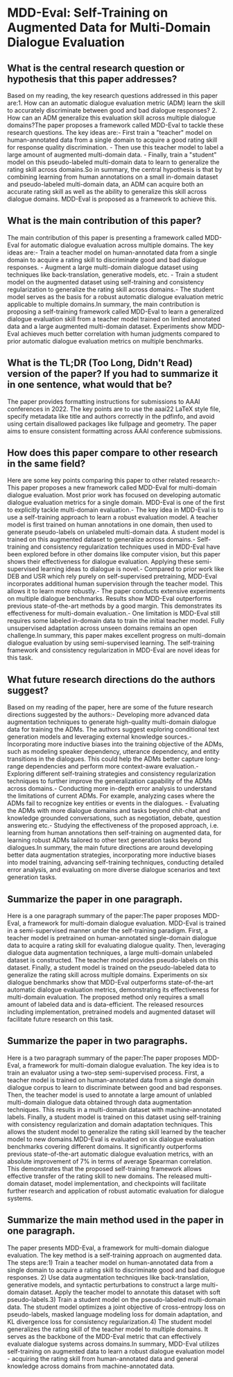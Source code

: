 # MDD-Eval: Self-Training on Augmented Data for Multi-Domain Dialogue   Evaluation

## What is the central research question or hypothesis that this paper addresses?

Based on my reading, the key research questions addressed in this paper are:1. How can an automatic dialogue evaluation metric (ADM) learn the skill to accurately discriminate between good and bad dialogue responses? 2. How can an ADM generalize this evaluation skill across multiple dialogue domains?The paper proposes a framework called MDD-Eval to tackle these research questions. The key ideas are:- First train a "teacher" model on human-annotated data from a single domain to acquire a good rating skill for response quality discrimination. - Then use this teacher model to label a large amount of augmented multi-domain data. - Finally, train a "student" model on this pseudo-labeled multi-domain data to learn to generalize the rating skill across domains.So in summary, the central hypothesis is that by combining learning from human annotations on a small in-domain dataset and pseudo-labeled multi-domain data, an ADM can acquire both an accurate rating skill as well as the ability to generalize this skill across dialogue domains. MDD-Eval is proposed as a framework to achieve this.


## What is the main contribution of this paper?

The main contribution of this paper is presenting a framework called MDD-Eval for automatic dialogue evaluation across multiple domains. The key ideas are:- Train a teacher model on human-annotated data from a single domain to acquire a rating skill to discriminate good and bad dialogue responses. - Augment a large multi-domain dialogue dataset using techniques like back-translation, generative models, etc. - Train a student model on the augmented dataset using self-training and consistency regularization to generalize the rating skill across domains.- The student model serves as the basis for a robust automatic dialogue evaluation metric applicable to multiple domains.In summary, the main contribution is proposing a self-training framework called MDD-Eval to learn a generalized dialogue evaluation skill from a teacher model trained on limited annotated data and a large augmented multi-domain dataset. Experiments show MDD-Eval achieves much better correlation with human judgments compared to prior automatic dialogue evaluation metrics on multiple benchmarks.


## What is the TL;DR (Too Long, Didn't Read) version of the paper? If you had to summarize it in one sentence, what would that be?

The paper provides formatting instructions for submissions to AAAI conferences in 2022. The key points are to use the aaai22 LaTeX style file, specify metadata like title and authors correctly in the pdfinfo, and avoid using certain disallowed packages like fullpage and geometry. The paper aims to ensure consistent formatting across AAAI conference submissions.


## How does this paper compare to other research in the same field?

Here are some key points comparing this paper to other related research:- This paper proposes a new framework called MDD-Eval for multi-domain dialogue evaluation. Most prior work has focused on developing automatic dialogue evaluation metrics for a single domain. MDD-Eval is one of the first to explicitly tackle multi-domain evaluation.- The key idea in MDD-Eval is to use a self-training approach to learn a robust evaluation model. A teacher model is first trained on human annotations in one domain, then used to generate pseudo-labels on unlabeled multi-domain data. A student model is trained on this augmented dataset to generalize across domains.- Self-training and consistency regularization techniques used in MDD-Eval have been explored before in other domains like computer vision, but this paper shows their effectiveness for dialogue evaluation. Applying these semi-supervised learning ideas to dialogue is novel.- Compared to prior work like DEB and USR which rely purely on self-supervised pretraining, MDD-Eval incorporates additional human supervision through the teacher model. This allows it to learn more robustly.- The paper conducts extensive experiments on multiple dialogue benchmarks. Results show MDD-Eval outperforms previous state-of-the-art methods by a good margin. This demonstrates its effectiveness for multi-domain evaluation.- One limitation is MDD-Eval still requires some labeled in-domain data to train the initial teacher model. Fully unsupervised adaptation across unseen domains remains an open challenge.In summary, this paper makes excellent progress on multi-domain dialogue evaluation by using semi-supervised learning. The self-training framework and consistency regularization in MDD-Eval are novel ideas for this task.


## What future research directions do the authors suggest?

Based on my reading of the paper, here are some of the future research directions suggested by the authors:- Developing more advanced data augmentation techniques to generate high-quality multi-domain dialogue data for training the ADMs. The authors suggest exploring conditional text generation models and leveraging external knowledge sources.- Incorporating more inductive biases into the training objective of the ADMs, such as modeling speaker dependency, utterance dependency, and entity transitions in the dialogues. This could help the ADMs better capture long-range dependencies and perform more context-aware evaluation.- Exploring different self-training strategies and consistency regularization techniques to further improve the generalization capability of the ADMs across domains.- Conducting more in-depth error analysis to understand the limitations of current ADMs. For example, analyzing cases where the ADMs fail to recognize key entities or events in the dialogues. - Evaluating the ADMs with more dialogue domains and tasks beyond chit-chat and knowledge grounded conversations, such as negotiation, debate, question answering etc.- Studying the effectiveness of the proposed approach, i.e. learning from human annotations then self-training on augmented data, for learning robust ADMs tailored to other text generation tasks beyond dialogues.In summary, the main future directions are around developing better data augmentation strategies, incorporating more inductive biases into model training, advancing self-training techniques, conducting detailed error analysis, and evaluating on more diverse dialogue scenarios and text generation tasks.


## Summarize the paper in one paragraph.

Here is a one paragraph summary of the paper:The paper proposes MDD-Eval, a framework for multi-domain dialogue evaluation. MDD-Eval is trained in a semi-supervised manner under the self-training paradigm. First, a teacher model is pretrained on human-annotated single-domain dialogue data to acquire a rating skill for evaluating dialogue quality. Then, leveraging dialogue data augmentation techniques, a large multi-domain unlabeled dataset is constructed. The teacher model provides pseudo-labels on this dataset. Finally, a student model is trained on the pseudo-labeled data to generalize the rating skill across multiple domains. Experiments on six dialogue benchmarks show that MDD-Eval outperforms state-of-the-art automatic dialogue evaluation metrics, demonstrating its effectiveness for multi-domain evaluation. The proposed method only requires a small amount of labeled data and is data-efficient. The released resources including implementation, pretrained models and augmented dataset will facilitate future research on this task.


## Summarize the paper in two paragraphs.

Here is a two paragraph summary of the paper:The paper proposes MDD-Eval, a framework for multi-domain dialogue evaluation. The key idea is to train an evaluator using a two-step semi-supervised process. First, a teacher model is trained on human-annotated data from a single domain dialogue corpus to learn to discriminate between good and bad responses. Then, the teacher model is used to annotate a large amount of unlabled multi-domain dialogue data obtained through data augmentation techniques. This results in a multi-domain dataset with machine-annotated labels. Finally, a student model is trained on this dataset using self-training with consistency regularization and domain adaptation techniques. This allows the student model to generalize the rating skill learned by the teacher model to new domains.MDD-Eval is evaluated on six dialogue evaluation benchmarks covering different domains. It significantly outperforms previous state-of-the-art automatic dialogue evaluation metrics, with an absolute improvement of 7% in terms of average Spearman correlation. This demonstrates that the proposed self-training framework allows effective transfer of the rating skill to new domains. The released multi-domain dataset, model implementation, and checkpoints will facilitate further research and application of robust automatic evaluation for dialogue systems.


## Summarize the main method used in the paper in one paragraph.

The paper presents MDD-Eval, a framework for multi-domain dialogue evaluation. The key method is a self-training approach on augmented data. The steps are:1) Train a teacher model on human-annotated data from a single domain to acquire a rating skill to discriminate good and bad dialogue responses. 2) Use data augmentation techniques like back-translation, generative models, and syntactic perturbations to construct a large multi-domain dataset. Apply the teacher model to annotate this dataset with soft pseudo-labels.3) Train a student model on the pseudo-labeled multi-domain data. The student model optimizes a joint objective of cross-entropy loss on pseudo-labels, masked language modeling loss for domain adaptation, and KL divergence loss for consistency regularization.4) The student model generalizes the rating skill of the teacher model to multiple domains. It serves as the backbone of the MDD-Eval metric that can effectively evaluate dialogue systems across domains.In summary, MDD-Eval utilizes self-training on augmented data to learn a robust dialogue evaluation model - acquiring the rating skill from human-annotated data and general knowledge across domains from machine-annotated data.
